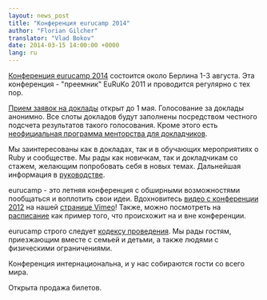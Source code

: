 ```yaml
---
layout: news_post
title: "Конференция eurucamp 2014"
author: "Florian Gilcher"
translator: "Vlad Bokov"
date: 2014-03-15 14:00:00 +0000
lang: ru
---
```


[Конференция eurucamp 2014][1] состоится около Берлина 1-3 августа.
Эта конференция - "преемник" EuRuKo 2011 и проводится регулярно с тех пор.

[Прием заявок на доклады][2] открыт до 1 мая.
Голосование за доклады анонимно.
Все слоты докладов будут заполнены посредством честного подсчета результатов такого голосования.
Кроме этого есть [неофициальная программа менторства для докладчиков][3].

Мы заинтересованы как в докладах, так и в обучающих мероприятиях о Ruby и сообществе.
Мы рады как новичкам, так и докладчикам со стажем, желающим попробовать себя в новых темах.
Дальнейшая информация в [руководстве][4].

eurucamp - это летняя конференция с обширными возможностями пообщаться и воплотить свои идеи.
Вдохновитесь [видео с конференции 2012][5] на нашей [странице Vimeo][6]!
Также, можно посмотреть на [расписание][7] как пример того, что происхожит на и вне конференции.

eurucamp строго следует [кодексу проведения][8].
Мы рады гостям, приезжающим вместе с семьей и детьми, а также людями с физическими ограничениями.

Конференция интернациональна, и у нас собираются гости со всего мира.

Открыта продажа билетов.

[1]: http://2014.eurucamp.org
[2]: http://cfp.eurucamp.org
[3]: http://cfp.eurucamp.org/mentorship
[4]: http://cfp.eurucamp.org/guide
[5]: https://vimeo.com/51200145
[6]: https://vimeo.com/eurucamp
[7]: http://activities.eurucamp.org
[8]: http://cfp.eurucamp.org/coc
